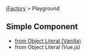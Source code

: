 [jFactory](index.md) > Playground 

## Simple Component

* [from Object Literal (Vanilla)](https://codepen.io/jfactory-es/pen/KKwxaqr?editors=1010) 
* from Object Literal (Vue.js)